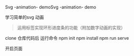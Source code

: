 Svg -animation- demoSvg -animation- demo

学习简单的svg 动画

> 运用标签实现环形进度条的功能（附加数字动画的实现）

clone 仓库代码后 运行命令
npm init
npm install
npm run serve

开启页面